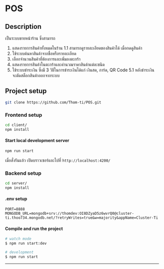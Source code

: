 # POS

## Description

เป็นระบบขายหน้าร้าน ซึ่งสามารถ
1. แสดงรายการสินค้าทั้งหมดในร้าน
  1.1 สามารถดูรายละเอียดของสินค้าได้ เมื่อกดดูสินค้า
2. ใช้ระบบค้นหาสินค้าจากชื่อหรือรายละเอียด
3. เลือกจำนวนสินค้าที่ต้องการและเพิ่มลงตะกร้า
4. แสดงรายการสินค้าในตะกร้าและคำนวณราคาสินค้าแต่ละชนิด
5. ใช้ระบบชำระเงิน ซึ่งมี 3 วิธีในการชำระเงินได้แก่ เงินสด, การ์ด, QR Code
  5.1 หลังชำระเงิน จะตัดสต็อกสินค้าออกจากระบบ

## Project setup

```bash
git clone https://github.com/Thom-ti/POS.git
```

### Frontend setup

```bash
cd client/
npm install
```

#### Start local development server

```bash
npm run start
```

เมื่อสั่งรันแล้ว เปิดบราวเซอร์และไปที่ `http://localhost:4200/`

### Backend setup

```bash
cd server/
npm install
```

#### .env setup

```text
PORT=8888
MONGODB_URL=mongodb+srv://thomdev:OI8DZyaD5z6wvrQ0@cluster-ti.thoo734.mongodb.net/?retryWrites=true&w=majority&appName=Cluster-Ti
```

#### Compile and run the project

```bash
# watch mode
$ npm run start:dev
```

```bash
# development
$ npm run start
```

---
